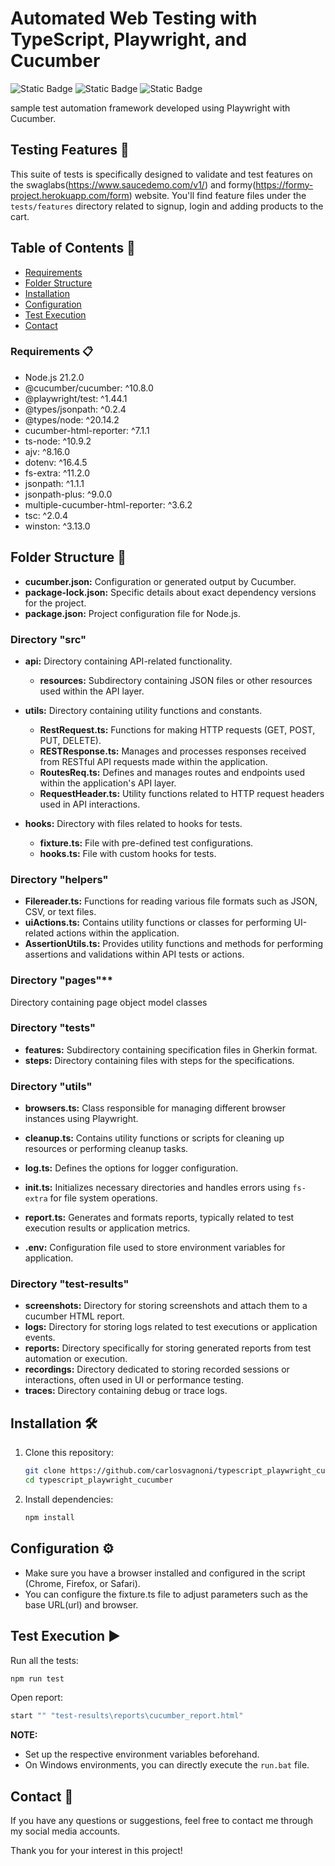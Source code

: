 # Automated Web Testing with TypeScript, Playwright, and Cucumber
![Static Badge](https://img.shields.io/badge/TypeScript-logo?style=for-the-badge&logo=typescript&logoColor=white&labelColor=rgb(49%2C%20120%2C%20198)&color=rgb(22%2C%2027%2C%2034))
![Static Badge](https://img.shields.io/badge/Playwright-logo?style=for-the-badge&logo=playwright&logoColor=rgb(214%2C%2083%2C%2072)&labelColor=rgb(46%2C%20173%2C%2051)&color=rgb(22%2C%2027%2C%2034))
![Static Badge](https://img.shields.io/badge/Cucumber-logo?style=for-the-badge&logo=cucumber&logoColor=black&labelColor=rgb(35%2C%20217%2C%20108)&color=rgb(22%2C%2027%2C%2034))

sample test automation framework developed using Playwright with Cucumber.

## Testing Features 🧪

This suite of tests is specifically designed to validate and test features on the swaglabs(https://www.saucedemo.com/v1/) and formy(https://formy-project.herokuapp.com/form) website. You'll find feature files under the `tests/features` directory related to signup, login and adding products to the cart.


## Table of Contents 📑
- [Requirements](#requirements)
- [Folder Structure](#folder-structure)
- [Installation](#installation)
- [Configuration](#configuration)
- [Test Execution](#test-execution)
- [Contact](#contact)

### <a id="requirements">Requirements 📋</a>

- Node.js 21.2.0
- @cucumber/cucumber: ^10.8.0
- @playwright/test: ^1.44.1
- @types/jsonpath: ^0.2.4
- @types/node: ^20.14.2
- cucumber-html-reporter: ^7.1.1
- ts-node: ^10.9.2
- ajv: ^8.16.0
- dotenv: ^16.4.5
- fs-extra: ^11.2.0
- jsonpath: ^1.1.1
- jsonpath-plus: ^9.0.0
- multiple-cucumber-html-reporter: ^3.6.2
- tsc: ^2.0.4
- winston: ^3.13.0

## <a id="folder-structure">Folder Structure 📂</a>

- **cucumber.json:** Configuration or generated output by Cucumber.
- **package-lock.json:** Specific details about exact dependency versions for the project.
- **package.json:** Project configuration file for Node.js.

### Directory "src"

- **api:** Directory containing API-related functionality.
  - **resources:** Subdirectory containing JSON files or other resources used within the API layer.

- **utils:** Directory containing utility functions and constants.
  - **RestRequest.ts:** Functions for making HTTP requests (GET, POST, PUT, DELETE).
  - **RESTResponse.ts:** Manages and processes responses received from RESTful API requests made within the application.
  - **RoutesReq.ts:** Defines and manages routes and endpoints used within the application's API layer.
  - **RequestHeader.ts:** Utility functions related to HTTP request headers used in API interactions.

- **hooks:** Directory with files related to hooks for tests.
  - **fixture.ts:** File with pre-defined test configurations.
  - **hooks.ts:** File with custom hooks for tests.

### Directory "helpers"

- **Filereader.ts:** Functions for reading various file formats such as JSON, CSV, or text files.
- **uiActions.ts:** Contains utility functions or classes for performing UI-related actions within the application.
- **AssertionUtils.ts:** Provides utility functions and methods for performing assertions and validations within API tests or actions.

### Directory "pages"** 
Directory containing page object model classes

### Directory "tests"

- **features:** Subdirectory containing specification files in Gherkin format.
- **steps:** Directory containing files with steps for the specifications.

### Directory "utils"

- **browsers.ts:** Class responsible for managing different browser instances using Playwright.
- **cleanup.ts:** Contains utility functions or scripts for cleaning up resources or performing cleanup tasks.
- **log.ts:** Defines the options for logger configuration.
- **init.ts:** Initializes necessary directories and handles errors using `fs-extra` for file system operations.
- **report.ts:** Generates and formats reports, typically related to test execution results or application metrics.

- **.env:** Configuration file used to store environment variables for application.

### Directory "test-results"

- **screenshots:** Directory for storing screenshots and attach them to a cucumber HTML report.
- **logs:** Directory for storing logs related to test executions or application events.
- **reports:** Directory specifically for storing generated reports from test automation or execution.
- **recordings:** Directory dedicated to storing recorded sessions or interactions, often used in UI or performance testing.
- **traces:** Directory containing debug or trace logs.


## <a id="installation">Installation 🛠️</a>

1. Clone this repository:

    ```bash
    git clone https://github.com/carlosvagnoni/typescript_playwright_cucumber.git
    cd typescript_playwright_cucumber
    ```

2. Install dependencies:

    ```bash
    npm install
    ```

## <a id="configuration">Configuration ⚙️</a>

- Make sure you have a browser installed and configured in the script (Chrome, Firefox, or Safari).
- You can configure the fixture.ts file to adjust parameters such as the base URL(url) and browser.

## <a id="test-execution">Test Execution ▶️</a>

Run all the tests:

```bash
npm run test
```

Open report:

```bash
start "" "test-results\reports\cucumber_report.html"
```

**NOTE:**

- Set up the respective environment variables beforehand.
- On Windows environments, you can directly execute the `run.bat` file.

## <a id="contact">Contact 📧</a>

If you have any questions or suggestions, feel free to contact me through my social media accounts.

Thank you for your interest in this project!

